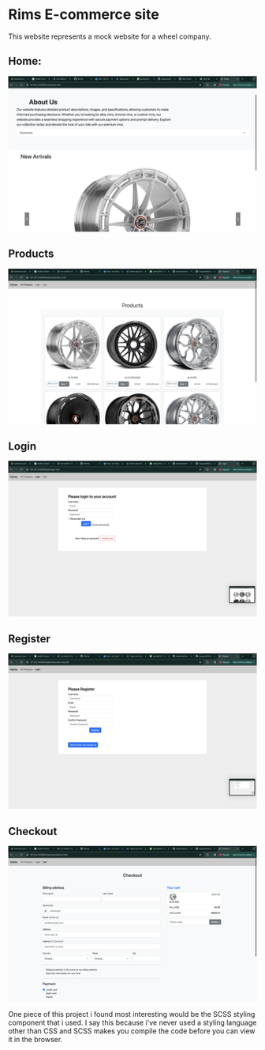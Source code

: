 # Rims E-commerce site
This website represents a mock website for a wheel company.

## Home:
<img src="/images/homePage.jpeg">
 
## Products
<img src="/images/products.jpeg">

## Login
<img src="/images/login.jpeg">

## Register
<img src="/images/register.jpeg">

## Checkout
<img src="/images/Cart.jpeg">

One piece of this project i found most interesting would be the SCSS styling component that i used. I say this because i've never used a styling language other than CSS and SCSS makes you compile the code before you can view it in the browser.